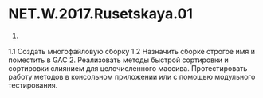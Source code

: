 # NET.W.2017.Rusetskaya.01
1. 
 1.1 Cоздать многофайловую сборку 
 1.2 Назначить сборке строгое имя и поместить в GAC
2. Реализовать методы быстрой сортировки и сортировки слиянием для целочисленного массива. Протестировать работу методов в консольном приложении или с помощью модульного тестирования.
